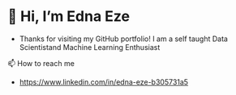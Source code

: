 # 👋 Hi, I’m Edna Eze

- Thanks for visiting my GitHub portfolio! I am a self taught Data Scientistand Machine Learning Enthusiast

📫 How to reach me
- https://www.linkedin.com/in/edna-eze-b305731a5
<!---
EdnaEze/EdnaEze is a ✨ special ✨ repository because its `README.md` (this file) appears on your GitHub profile.
You can click the Preview link to take a look at your changes.
--->

